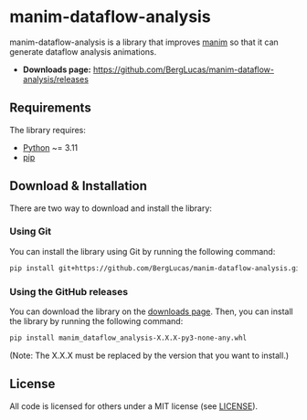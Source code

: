 # manim-dataflow-analysis

manim-dataflow-analysis is a library that improves [manim](https://www.manim.community/) so that it can generate dataflow analysis animations.

- **Downloads page:** https://github.com/BergLucas/manim-dataflow-analysis/releases

## Requirements

The library requires:

- [Python](https://www.python.org/) ~= 3.11
- [pip](https://pip.pypa.io/en/stable/)

## Download & Installation

There are two way to download and install the library:

### Using Git

You can install the library using Git by running the following command:

```bash
pip install git+https://github.com/BergLucas/manim-dataflow-analysis.git
```

### Using the GitHub releases

You can download the library on the [downloads page](https://github.com/BergLucas/manim-dataflow-analysis/releases). Then, you can install the library by running the following command:

```bash
pip install manim_dataflow_analysis-X.X.X-py3-none-any.whl
```

(Note: The X.X.X must be replaced by the version that you want to install.)

## License

All code is licensed for others under a MIT license (see [LICENSE](https://github.com/BergLucas/manim-dataflow-analysis/blob/main/LICENSE)).
